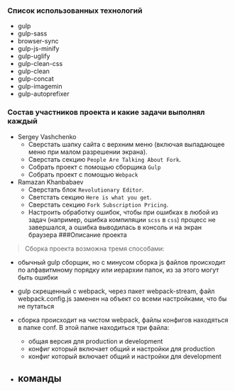 ### Список использованных технологий
 - gulp
 - gulp-sass
 - browser-sync
 - gulp-js-minify
 - gulp-uglify
 - gulp-clean-css
 - gulp-clean
 - gulp-concat
 - gulp-imagemin
 - gulp-autoprefixer
### Состав участников проекта и какие задачи выполнял каждый
 - Sergey Vashchenko
   - Сверстать шапку сайта с верхним меню (включая выпадающее меню при малом разрешении экрана). 
   - Сверстать секцию `People Are Talking About Fork`.
   - Собрать проект с помощью сборщика `Gulp`
   - Собрать проект с помощью `Webpack`
 - Ramazan Khanbabaev
   - Сверстать блок `Revolutionary Editor`.
   - Светстать секцию `Here is what you get`.
   - Сверстать секцию `Fork Subscription Pricing`.
   - Настроить обработку ошибок, чтобы при ошибках в любой из задач (например, ошибка компиляции `scss` в `css`) процесс не завершался, а ошибка выводилась в консоль и на экран браузера
###Описание проекта
 > Сборка проекта возможна тремя способами:
   * обычный gulp сборщик, но с минусом сборка js файлов происходит по алфавитмному порядку или иерархии папок, из за этого могут быть ошибки
   * gulp скрещенный с webpack, через пакет webpack-stream, файл webpack.config.js заменен на объект со всеми настройками, что бы не путаться
   * сборка происходит на чистом webpack, файлы конфигов находяться в папке conf. В этой папке находиться три файла:
     - общая версия для production и development
     - конфиг который включает общий и настройки для production 
     - конфиг который включает общий и настройки для development
   
   * команды
     -  